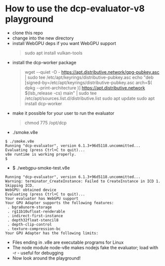 # How to use the dcp-evaluator-v8 playground
- clone this repo
- change into the new directory
- install WebGPU deps if you want WebGPU support<blockquote>
sudo apt install vulkan-tools
</blockquote>

- install the dcp-worker package <blockquote>
wget --quiet -O - https://apt.distributive.network/gpg-pubkey.asc | sudo tee /etc/apt/keyrings/distributive-pubkey.asc
echo "deb [signed-by=/etc/apt/keyrings/distributive-pubkey.asc arch=$( dpkg --print-architecture )] https://apt.distributive.network $(lsb_release -cs) main" | sudo tee /etc/apt/sources.list.d/distributive.list
sudo apt update
sudo apt install dcp-worker
</blockquote>

- make it possible for your user to run the evaluator<blockquote>
chmod 775 /opt/dcp
</blockquote>

- ./smoke.v8e
```
$ ./smoke.v8e
Running "dcp-evaluator", version 6.1.3+96d5118.uncommitted...
Evaluating (press Ctrl+C to quit)...
v8e runtime is working properly. 
$
```

- $ ./webgpu-smoke-test.v8e
```
Running "dcp-evaluator", version 6.1.3+96d5118.uncommitted...
Warning: terminator_CreateInstance: Failed to CreateInstance in ICD 1.  Skipping ICD.
WebGPU: obtained device
Evaluating (press Ctrl+C to quit)...
Your evaluator has WebGPU support
Your GPU Adapter supports the following features:
 . bgra8unorm-storage
 . rg11b10ufloat-renderable
 . indirect-first-instance
 . depth32float-stencil8
 . depth-clip-control
 . texture-compression-bc
Your GPU Adapter has the following limits:
```

- Files ending in .v8e are executable programs for Linux
- The node module node-v8e makes nodejs fake the evaluator; load with -r - useful for debugging
- Now look around the playground!
